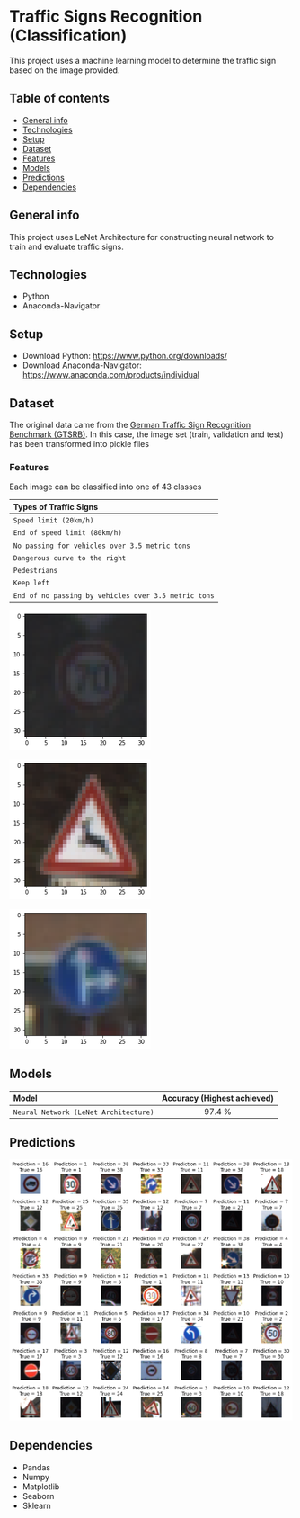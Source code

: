 # Traffic Signs Recognition (Classification)
This project uses a machine learning model to determine the traffic sign based on the image provided.

## Table of contents
* [General info](#general-info)
* [Technologies](#technologies)
* [Setup](#setup)
* [Dataset](#dataset)
* [Features](#features)
* [Models](#models)
* [Predictions](#predictions)
* [Dependencies](#dependencies)

## General info 
This project uses LeNet Architecture for constructing neural network to train and evaluate traffic signs. 

## Technologies
* Python
* Anaconda-Navigator 

## Setup
* Download Python: https://www.python.org/downloads/
* Download Anaconda-Navigator: https://www.anaconda.com/products/individual

## Dataset
The original data came from the [German Traffic Sign Recognition Benchmark (GTSRB)](https://www.kaggle.com/meowmeowmeowmeowmeow/gtsrb-german-traffic-sign?select=Test.csv). In this case, the image set (train, validation and test) has been transformed into pickle files

### Features
Each image can be classified into one of 43 classes

| Types of Traffic Signs | 
| :---  | 
| `Speed limit (20km/h)` | 
| `End of speed limit (80km/h)` | 
| `No passing for vehicles over 3.5 metric tons` |
| `Dangerous curve to the right` | 
| `Pedestrians` | 
| `Keep left` |
| `End of no passing by vehicles over 3.5 metric tons` |

![Image-1](https://github.com/ibrahim1023/traffic-sign-classification/blob/main/preview_images/image-1.jpeg?raw=true "Data Preview")

![Image-2](https://github.com/ibrahim1023/traffic-sign-classification/blob/main/preview_images/image-2.jpeg?raw=true "Data Preview")

![Image-3](https://github.com/ibrahim1023/traffic-sign-classification/blob/main/preview_images/image-3.png?raw=true "Data Preview")

## Models

| Model | Accuracy (Highest achieved) |
| :---  |     :---:      |
| `Neural Network (LeNet Architecture)` | 97.4 %|

## Predictions 

![Prediction Image](https://github.com/ibrahim1023/traffic-sign-classification/blob/main/preview_images/final.jpeg?raw=true "Prediction")

## Dependencies
* Pandas
* Numpy
* Matplotlib
* Seaborn
* Sklearn
